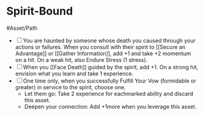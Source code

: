 # Spirit-Bound
#Asset/Path 

- <input type="checkbox">You are haunted by someone whose death you caused through your actions or failures. When you consult with their spirit to [[Secure an Advantage]] or [[Gather Information]], add +1 and take +2 momentum on a hit. On a weak hit, also Endure Stress (1 stress).
- <input type="checkbox">When you [[Face Death]] guided by the spirit, add +1. On a strong hit, envision what you learn and take 1 experience.
- <input type="checkbox">One time only, when you successfully Fulfill Your Vow (formidable or greater) in service to the spirit, choose one.
	- Let them go: Take 2 experience for eachmarked ability and discard this asset.
	- Deepen your connection: Add +1more when you leverage this asset.